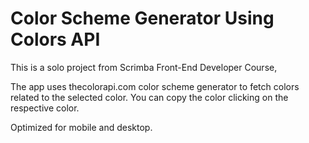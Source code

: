 # Color Scheme Generator Using Colors API

This is a solo project from Scrimba Front-End Developer Course,

The app uses thecolorapi.com color scheme generator to fetch colors related to the selected color.
You can copy the color clicking on the respective color.

Optimized for mobile and desktop.